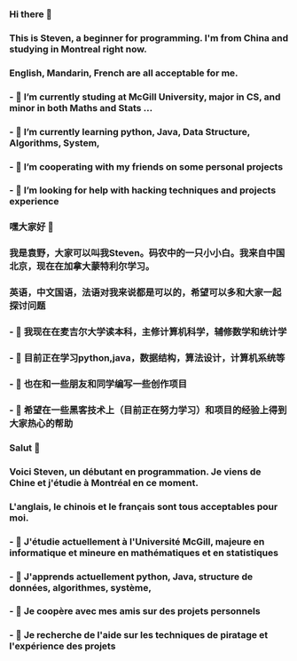 ### Hi there 👋
### This is Steven, a beginner for programming. I'm from China and studying in Montreal right now.
### English, Mandarin, French are all acceptable for me.
### - 🔭 I’m currently studing at McGill University, major in CS, and minor in both Maths and Stats ...
### - 🌱 I’m currently learning python, Java, Data Structure, Algorithms, System, 
### - 👯 I’m cooperating with my friends on some personal projects
### - 🤔 I’m looking for help with hacking techniques and projects experience

### 嘿大家好 👋
### 我是袁野，大家可以叫我Steven。码农中的一只小小白。我来自中国北京，现在在加拿大蒙特利尔学习。
### 英语，中文国语，法语对我来说都是可以的，希望可以多和大家一起探讨问题
### - 🔭 我现在在麦吉尔大学读本科，主修计算机科学，辅修数学和统计学
### - 🌱 目前正在学习python,java，数据结构，算法设计，计算机系统等
### - 👯 也在和一些朋友和同学编写一些创作项目
### - 🤔 希望在一些黑客技术上（目前正在努力学习）和项目的经验上得到大家热心的帮助

### Salut 👋
### Voici Steven, un débutant en programmation. Je viens de Chine et j'étudie à Montréal en ce moment.
### L'anglais, le chinois et le français sont tous acceptables pour moi.
### - 🔭 J'étudie actuellement à l'Université McGill, majeure en informatique et mineure en mathématiques et en statistiques
### - 🌱 J'apprends actuellement python, Java, structure de données, algorithmes, système,
### - 👯 Je coopère avec mes amis sur des projets personnels
### - 🤔 Je recherche de l'aide sur les techniques de piratage et l'expérience des projets


<!--
**StevenYuan666/StevenYuan666** is a ✨ _special_ ✨ repository because its `README.md` (this file) appears on your GitHub profile.

Here are some ideas to get you started:


-->
